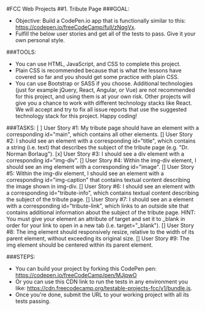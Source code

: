 #FCC Web Projects
##1. Tribute Page
###GOAL:
* Objective: Build a CodePen.io app that is functionally similar to this: https://codepen.io/freeCodeCamp/full/zNqgVx.
* Fulfill the below user stories and get all of the tests to pass. Give it your own personal style.
	
###TOOLS:
* You can use HTML, JavaScript, and CSS to complete this project. 
* Plain CSS is recommended because that is what the lessons have covered so far and you should get some practice with plain CSS. 
* You can use Bootstrap or SASS if you choose. Additional technologies (just for example jQuery, React, Angular, or Vue) are not recommended for this project, and using them is at your own risk. Other projects will give you a chance to work with different technology stacks like React. We will accept and try to fix all issue reports that use the suggested technology stack for this project. Happy coding!
	
###TASKS:
[ ] User Story #1: My tribute page should have an element with a corresponding id="main", which contains all other elements.
[] User Story #2: I should see an element with a corresponding id="title", which contains a string (i.e. text) that describes the subject of the tribute page (e.g. "Dr. Norman Borlaug").
[x] User Story #3: I should see a div element with a corresponding id="img-div".
[] User Story #4: Within the img-div element, I should see an img element with a corresponding id="image".
[] User Story #5: Within the img-div element, I should see an element with a corresponding id="img-caption" that contains textual content describing the image shown in img-div.
[] User Story #6: I should see an element with a corresponding id="tribute-info", which contains textual content describing the subject of the tribute page.
[] User Story #7: I should see an a element with a corresponding id="tribute-link", which links to an outside site that contains additional information about the subject of the tribute page. HINT: You must give your element an attribute of target and set it to _blank in order for your link to open in a new tab (i.e. target="_blank").
[] User Story #8: The img element should responsively resize, relative to the width of its parent element, without exceeding its original size.
[] User Story #9: The img element should be centered within its parent element.
	
###STEPS:
* You can build your project by forking this CodePen pen: https://codepen.io/freeCodeCamp/pen/MJjpwO
* Or you can use this CDN link to run the tests in any environment you like: https://cdn.freecodecamp.org/testable-projects-fcc/v1/bundle.js.
* Once you're done, submit the URL to your working project with all its tests passing.